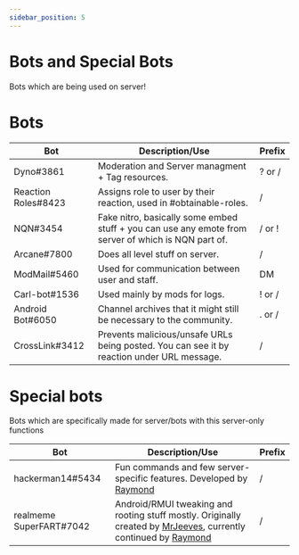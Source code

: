 ```yaml
---
sidebar_position: 5
---
```


# Bots and Special Bots
Bots which are being used on server!

# Bots

| Bot                 | Description/Use                                                                                     | Prefix  |
|---------------------|-----------------------------------------------------------------------------------------------------|---------|
| Dyno#3861           | Moderation and Server managment + Tag resources.                                                    | ? or /  |
| Reaction Roles#8423 | Assigns role to user by their reaction, used in #obtainable-roles.                                  |   /     |
| NQN#3454            | Fake nitro, basically some embed stuff + you can use any emote from server of which is NQN part of. | / or !  | 
| Arcane#7800         | Does all level stuff on server.                                                                     | /       |
| ModMail#5460        | Used for communication between user and staff.                                                      |  DM     |
| Carl-bot#1536       | Used mainly by mods for logs.                                                                       | ! or /  |
| Android Bot#6050    | Channel archives that it might still be necessary to the community.                                 | . or /  |
| CrossLink#3412      | Prevents malicious/unsafe URLs being posted. You can see it by reaction under URL message.          |    /    |    

# Special bots
Bots which are specifically made for server/bots with this server-only functions

| Bot                     | Description/Use                                                                                        | Prefix  |
|-------------------------|--------------------------------------------------------------------------------------------------------|---------|
| hackerman14#5434        | Fun commands and few server-specific features. Developed by [Raymond](https://raymondhsu.xyz)          |      /  |
| realmeme SuperFART#7042 | Android/RMUI tweaking and rooting stuff mostly. Originally created by [MrJeeves](https://davwheat.dev/), currently continued by [Raymond](https://raymondhsu.xyz) |   /     |

